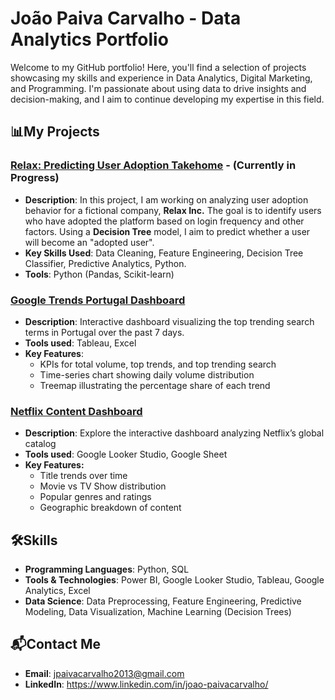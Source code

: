 # João Paiva Carvalho - Data Analytics Portfolio

Welcome to my GitHub portfolio! Here, you'll find a selection of projects showcasing my skills and experience in Data Analytics, Digital Marketing, and Programming. 
I'm passionate about using data to drive insights and decision-making, and I aim to continue developing my expertise in this field.

## 📊My Projects

### [Relax: Predicting User Adoption Takehome](https://github.com/JPaivaCarvalho/Portfolio/blob/main/Relax_Predicting_User_Adoption_Takehome.ipynb) - (Currently in Progress)
- **Description**: In this project, I am working on analyzing user adoption behavior for a fictional company, **Relax Inc.** The goal is to identify users who have adopted
  the platform based on login frequency and other factors. Using a **Decision Tree** model, I aim to predict whether a user will become an "adopted user".
- **Key Skills Used**: Data Cleaning, Feature Engineering, Decision Tree Classifier, Predictive Analytics, Python.
- **Tools**: Python (Pandas, Scikit-learn)

### [Google Trends Portugal Dashboard](https://public.tableau.com/views/GoogleTrendsDashboard/Painel1_1?:language=pt-BR&:sid=&:redirect=auth&:display_count=n&:origin=viz_share_link)
- **Description**: Interactive dashboard visualizing the top trending search terms in Portugal over the past 7 days.
- **Tools used**: Tableau, Excel
- **Key Features**:
  - KPIs for total volume, top trends, and top trending search
  - Time-series chart showing daily volume distribution
  - Treemap illustrating the percentage share of each trend
 
### [Netflix Content Dashboard](https://lookerstudio.google.com/s/laonNBS0l6M)
- **Description**: Explore the interactive dashboard analyzing Netflix’s global catalog
- **Tools used**: Google Looker Studio, Google Sheet
- **Key Features:**
  - Title trends over time
  - Movie vs TV Show distribution
  - Popular genres and ratings
  - Geographic breakdown of content


## 🛠️Skills
- **Programming Languages**: Python, SQL
- **Tools & Technologies**: Power BI, Google Looker Studio, Tableau, Google Analytics, Excel
- **Data Science**: Data Preprocessing, Feature Engineering, Predictive Modeling, Data Visualization, Machine Learning (Decision Trees)

## 📬Contact Me
- **Email**: jpaivacarvalho2013@gmail.com
- **LinkedIn**: https://www.linkedin.com/in/joao-paivacarvalho/ 
